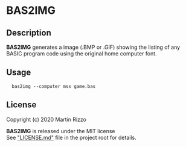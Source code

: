 BAS2IMG
=======

Description
-----------

**BAS2IMG** generates a image (.BMP or .GIF) showing the listing of any BASIC program code using the original home computer font. 

Usage
-----

```
  bas2img --computer msx game.bas
```


License
-------
Copyright (c) 2020 Martin Rizzo

**BAS2IMG** is released under the MIT license <br/>
See ["LICENSE.md"](LICENSE.md) file in the project root for details.

